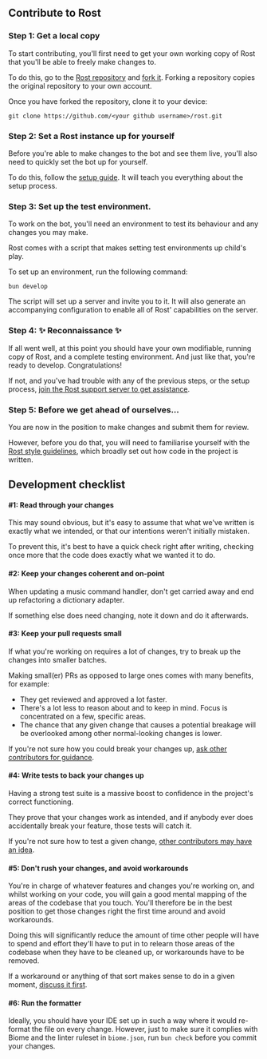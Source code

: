 ## Contribute to Rost

### Step 1: Get a local copy

To start contributing, you'll first need to get your own working copy of Rost that you'll be able to freely make
changes to.

To do this, go to the [Rost repository](https://github.com/LearnRomanian/rost) and
[fork it](https://github.com/LearnRomanian/rost/fork). Forking a repository copies the original repository to your own account.

Once you have forked the repository, clone it to your device:

```
git clone https://github.com/<your github username>/rost.git
```

### Step 2: Set a Rost instance up for yourself

Before you're able to make changes to the bot and see them live, you'll also need to quickly set the bot up for
yourself.

To do this, follow the [setup guide](SETUP.md). It will teach you everything about the setup process.

### Step 3: Set up the test environment.

To work on the bot, you'll need an environment to test its behaviour and any changes you may make.

Rost comes with a script that makes setting test environments up child's play.

To set up an environment, run the following command:

```
bun develop
```

The script will set up a server and invite you to it. It will also generate an accompanying configuration to enable all
of Rost' capabilities on the server.

### Step 4: ✨ Reconnaissance ✨

If all went well, at this point you should have your own modifiable, running copy of Rost, and a complete testing
environment. And just like that, you're ready to develop. Congratulations!

If not, and you've had trouble with any of the previous steps, or the setup process,
[join the Rost support server to get assistance](https://discord.gg/TWdAjkTfah).

### Step 5: Before we get ahead of ourselves...

You are now in the position to make changes and submit them for review.

However, before you do that, you will need to familiarise yourself with the
[Rost style guidelines](STYLE_GUIDELINES.md), which broadly set out how code in the project is written.

## Development checklist

#### #1: Read through your changes

This may sound obvious, but it's easy to assume that what we've written is exactly what we intended, or that our
intentions weren't initially mistaken.

To prevent this, it's best to have a quick check right after writing, checking once more that the code does exactly what
we wanted it to do.

#### #2: Keep your changes coherent and on-point

When updating a music command handler, don't get carried away and end up refactoring a dictionary adapter.

If something else does need changing, note it down and do it afterwards.

#### #3: Keep your pull requests small

If what you're working on requires a lot of changes, try to break up the changes into smaller batches.

Making small(er) PRs as opposed to large ones comes with many benefits, for example:

- They get reviewed and approved a lot faster.
- There's a lot less to reason about and to keep in mind. Focus is concentrated on a few, specific areas.
- The chance that any given change that causes a potential breakage will be overlooked among other normal-looking
  changes is lower.

If you're not sure how you could break your changes
up, [ask other contributors for guidance](https://discord.gg/TWdAjkTfah).

#### #4: Write tests to back your changes up

Having a strong test suite is a massive boost to confidence in the project's correct functioning.

They prove that your changes work as intended, and if anybody ever does accidentally break your feature, those tests
will catch it.

If you're not sure how to test a given change, [other contributors may have an idea](https://discord.gg/TWdAjkTfah).

#### #5: Don't rush your changes, and avoid workarounds

You're in charge of whatever features and changes you're working on, and whilst working on your code, you will gain a
good mental mapping of the areas of the codebase that you touch. You'll therefore be in the best position to get those
changes right the first time around and avoid workarounds.

Doing this will significantly reduce the amount of time other people will have to spend and effort they'll have to put
in to relearn those areas of the codebase when they have to be cleaned up, or workarounds have to be removed.

If a workaround or anything of that sort makes sense to do in a given
moment, [discuss it first](https://discord.gg/TWdAjkTfah).

#### #6: Run the formatter

Ideally, you should have your IDE set up in such a way where it would re-format the file on every change. However, just
to make sure it complies with Biome and the linter ruleset in `biome.json`, run `bun check` before you commit your
changes.
